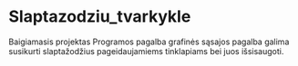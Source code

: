 # Slaptazodziu_tvarkykle
Baigiamasis projektas
Programos pagalba grafinės sąsajos pagalba galima susikurti slaptažodžius pageidaujamiems tinklapiams bei juos išsisaugoti.
